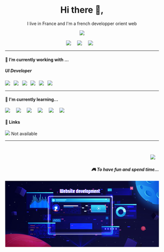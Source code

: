 <h1 align='center'> Hi there 👋,</h1>

<p align='center'>
  I live in France and I'm a french developper orient web
</p>

<p align='center'>
  <a href="#"><img src="https://visitor-badge.glitch.me/badge?page_id=StefanyVasc.StefanyVasc??style=for-the-badge&logo=appveyor"></a>
</p>


<p align='center'>
  <a href="https://twitter.com"><img src="https://img.shields.io/badge/twitter-%231DA1F2.svg?&style=for-the-badge&logo=twitter&logoColor=white" /></a>&nbsp;&nbsp;&nbsp;&nbsp;
  <a href="https://www.linkedin.com/"><img src="https://img.shields.io/badge/linkedin-%230077B5.svg?&style=for-the-badge&logo=linkedin&logoColor=white" /></a>&nbsp;&nbsp;&nbsp;&nbsp;
  <a href="mailto:adrien.comptegaming@gmail.com"><img src="https://img.shields.io/badge/gmail-%23D14836.svg?&style=for-the-badge&logo=gmail&logoColor=" /></a>&nbsp;&nbsp;&nbsp;&nbsp;

</p>


<hr>

<h4> 🔭 I’m currently working with ...</h4>

<h5>UI Developer</h5>
<p >
  <a href="https://developer.mozilla.org/fr/docs/Web/HTML" target="blank"><img src="https://img.shields.io/badge/html5%20-%23e34f26.svg?&style=for-the-badge&logo=html5&logoColor=white" /></a>&nbsp;&nbsp;
  <a href="https://developer.mozilla.org/fr/docs/Web/CSS" target="blank"><img src="https://img.shields.io/badge/CSS3-1572B6?&style=for-the-badge&logo=css3&logoColor=white" /></a>&nbsp;&nbsp;
  <a href="https://developer.mozilla.org/fr/docs/Web/JavaScript" target="blank"><img src="https://img.shields.io/badge/JavaScript-F7DF1E?style=for-the-badge&logo=javascript&logoColor=black" /></a>&nbsp;&nbsp;
  <a href="https://fr.reactjs.org" target="blank"><img src="https://img.shields.io/badge/React-20232A?style=for-the-badge&logo=react&logoColor=61DAFB" /></a>&nbsp;&nbsp;
  <a href="https://nodejs.org/en/" target="blank"><img src="https://img.shields.io/badge/node.js%20-%23339933.svg?&style=for-the-badge&logo=node.js&logoColor=white" /></a>&nbsp;&nbsp;
  <a href="https://www.mysql.com/fr/" target="blank"><img src="https://img.shields.io/badge/MYSQL-535353?style=for-the-badge&logo=MYSQL&logoColor=white" /></a>&nbsp;&nbsp;
</p>

<hr>

<h4>🌱 I'm currently learning...</h4>

<p >
    <a href="https://developer.mozilla.org/fr/docs/Web/HTML" target="blank"><img src="https://img.shields.io/badge/html5%20-%23e34f26.svg?&style=for-the-badge&logo=html5&logoColor=white" /></a>&nbsp;&nbsp;&nbsp;&nbsp;
  <a href="https://developer.mozilla.org/fr/docs/Web/CSS" target="blank"><img src="https://img.shields.io/badge/CSS3-1572B6?&style=for-the-badge&logo=css3&logoColor=white" /></a>&nbsp;&nbsp;&nbsp;&nbsp;
  <a href="https://developer.mozilla.org/fr/docs/Web/JavaScript" target="blank"><img src="https://img.shields.io/badge/JavaScript-F7DF1E?style=for-the-badge&logo=javascript&logoColor=black" /></a>&nbsp;&nbsp;&nbsp;&nbsp;
  <a href="https://fr.reactjs.org" target="blank"><img src="https://img.shields.io/badge/React-20232A?style=for-the-badge&logo=react&logoColor=61DAFB" /></a>&nbsp;&nbsp;&nbsp;&nbsp;
  <a href="https://nodejs.org/en/" target="blank"><img src="https://img.shields.io/badge/node.js%20-%23339933.svg?&style=for-the-badge&logo=node.js&logoColor=white" /></a>&nbsp;&nbsp;&nbsp;&nbsp;  
  <a href="https://www.typescriptlang.org/" target="blank"><img src="https://img.shields.io/badge/TypeScript-007ACC?style=for-the-badge&logo=typescript&logoColor=white" /></a>&nbsp;&nbsp;&nbsp;&nbsp;
</p>



<p align='right'>
<h4>💬 Links</h4>
  <a href="https://github.com/Admu-Dev"><img src="https://img.shields.io/badge/-My Web Site-17bf63?&style=for-the-badge&logo=blog&logoColor=black" /></a> Not available &nbsp;&nbsp;&nbsp;
</p>


<hr>

<br>
<p align="right">
  <a href="https://open.spotify.com"><img src="https://img.shields.io/badge/spotify-%231ED760.svg?&style=for-the-badge&logo=spotify&logoColor=white" /></a>&nbsp;&nbsp;&nbsp;
    <h5 align="right">🎮 To have fun and spend time...</h5>
</p>

![Cover](https://github.com/Admu-Dev/Admu-dev/blob/main/img/fond-developpement-site-web-plat-futuriste_93732-11.jpg)
<!--### Hi there 👋



**Admu-Dev/Admu-dev** is a ✨ _special_ ✨ repository because its `README.md` (this file) appears on your GitHub profile.

Here are some ideas to get you started:

- 🔭 I’m currently working on ...
- 🌱 I’m currently learning ...
- 👯 I’m looking to collaborate on ...
- 🤔 I’m looking for help with ...
- 💬 Ask me about ...
- 📫 How to reach me: ...
- 😄 Pronouns: ...
- ⚡ Fun fact: ...
-->
